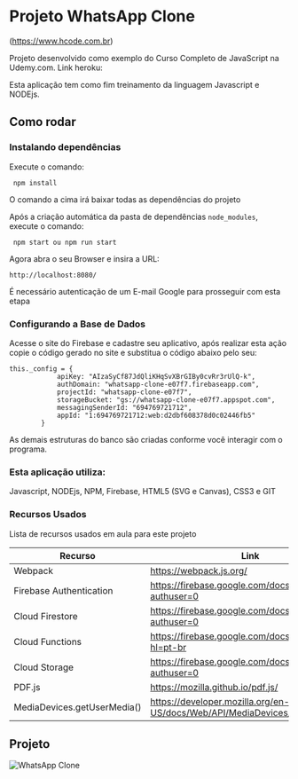 # Projeto WhatsApp Clone

(https://www.hcode.com.br)

Projeto desenvolvido como exemplo do Curso Completo de JavaScript na Udemy.com.
Link heroku:

Esta aplicação tem como fim treinamento da linguagem Javascript e NODEjs.

## Como rodar

### Instalando dependências

Execute o comando:
```
 npm install
```
O comando a cima irá baixar todas as dependências do projeto

Após a criação automática da pasta de dependências `node_modules`, execute o comando:
```
 npm start ou npm run start
```
Agora abra o seu Browser e insira a URL:
```
http://localhost:8080/
```
É necessário autenticação de um E-mail Google para prosseguir com esta etapa

### Configurando a Base de Dados

Acesse o site do Firebase e cadastre seu aplicativo, após realizar esta ação copie o código gerado no site e substitua o código abaixo pelo seu:
```
this._config = {
            apiKey: "AIzaSyCf87JdQliKHqSvXBrGIBy0cvRr3rUlQ-k",
            authDomain: "whatsapp-clone-e07f7.firebaseapp.com",
            projectId: "whatsapp-clone-e07f7",
            storageBucket: "gs://whatsapp-clone-e07f7.appspot.com",
            messagingSenderId: "694769721712",
            appId: "1:694769721712:web:d2dbf608378d0c02446fb5"
        }
```

As demais estruturas do banco são criadas conforme você interagir com o programa.

### Esta aplicação utiliza: 

Javascript, NODEjs, NPM, Firebase, HTML5 (SVG e Canvas), CSS3 e GIT

### Recursos Usados

Lista de recursos usados em aula para este projeto

| Recurso | Link |
| ------ | ------ |
| Webpack | https://webpack.js.org/ |
| Firebase Authentication | https://firebase.google.com/docs/auth/?authuser=0 |
| Cloud Firestore | https://firebase.google.com/docs/firestore/?authuser=0 |
| Cloud Functions | https://firebase.google.com/docs/functions/?hl=pt-br |
| Cloud Storage | https://firebase.google.com/docs/storage/?authuser=0 |
| PDF.js | https://mozilla.github.io/pdf.js/ |
| MediaDevices.getUserMedia() | https://developer.mozilla.org/en-US/docs/Web/API/MediaDevices/getUserMedia |

## Projeto
![WhatsApp Clone](https://firebasestorage.googleapis.com/v0/b/hcode-com-br.appspot.com/o/whatsapp.jpg?alt=media&token=5fc78e3b-4871-424f-abfa-b765f2515d0c)
